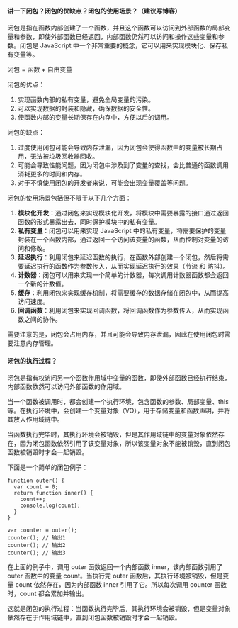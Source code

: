 <!--
 * @Author: Shu Binqi
 * @Date: 2023-02-24 21:47:19
 * @LastEditors: Shu Binqi
 * @LastEditTime: 2023-03-09 10:40:53
 * @Description: 八股文：闭包（4题）
 * @Version: 1.0.0
 * @FilePath: \interviewQuestions\八股文\JavaScript\闭包.md
-->

#### 讲一下闭包？闭包的优缺点？闭包的使用场景？（建议写博客）

闭包是指在函数内部创建了一个函数，并且这个函数可以访问到外部函数的局部变量和参数，即使外部函数已经返回，内部函数仍然可以访问和操作这些变量和参数。闭包是 JavaScript 中一个非常重要的概念，它可以用来实现模块化、保存私有变量等。

闭包 = 函数 + 自由变量

闭包的优点：

1. 实现函数内部的私有变量，避免全局变量的污染。
1. 可以实现数据的封装和隐藏，确保数据的安全性。
1. 使函数内部的变量长期保存在内存中，方便以后的调用。

闭包的缺点：

1. 过度使用闭包可能会导致内存泄漏，因为闭包会使得函数中的变量被长期占用，无法被垃圾回收器回收。
1. 可能会导致性能问题，因为闭包中涉及到了变量的查找，会比普通的函数调用消耗更多的时间和内存。
1. 对于不慎使用闭包的开发者来说，可能会出现变量覆盖等问题。

闭包的使用场景包括但不限于以下几个方面：

1. **模块化开发**：通过闭包来实现模块化开发，将模块中需要暴露的接口通过返回函数的形式暴露出去，同时保护模块中的私有变量。
1. **私有变量**：闭包可以用来实现 JavaScript 中的私有变量，将需要保护的变量封装在一个函数内部，通过返回一个访问该变量的函数，从而控制对变量的访问和修改。
1. **延迟执行**：利用闭包来延迟函数的执行，在函数外部创建一个闭包，然后将需要延迟执行的函数作为参数传入，从而实现延迟执行的效果（节流 和 防抖）。
1. **计数器**：闭包可以用来实现一个简单的计数器，每次调用计数器函数都会返回一个新的计数值。
1. **缓存**：利用闭包来实现缓存机制，将需要缓存的数据存储在闭包中，从而提高访问速度。
1. **回调函数**：利用闭包来实现回调函数，将回调函数作为参数传入，从而实现函数之间的协作。

需要注意的是，闭包会占用内存，并且可能会导致内存泄漏，因此在使用闭包时需要注意内存管理。

#### 闭包的执行过程？

闭包是指有权访问另一个函数作用域中变量的函数，即使外部函数已经执行结束，内部函数依然可以访问外部函数的作用域。

当一个函数被调用时，都会创建一个执行环境，包含函数的参数、局部变量、this 等。在执行环境中，会创建一个变量对象（VO），用于存储变量和函数声明，并将其放入作用域链中。

当函数执行完毕时，其执行环境会被销毁，但是其作用域链中的变量对象依然存在，因为闭包函数依然引用了该变量对象，所以该变量对象不能被销毁，直到闭包函数被销毁时才会一起销毁。

下面是一个简单的闭包例子：

```
function outer() {
  var count = 0;
  return function inner() {
    count++;
    console.log(count);
  }
}

var counter = outer();
counter(); // 输出1
counter(); // 输出2
counter(); // 输出3
```

在上面的例子中，调用 outer 函数返回一个内部函数 inner，该内部函数引用了 outer 函数中的变量 count。当执行完 outer 函数后，其执行环境被销毁，但是变量 count 依然存在，因为内部函数 inner 引用了它。所以每次调用 counter 函数时，count 都会累加并输出。

这就是闭包的执行过程：当函数执行完毕后，其执行环境会被销毁，但是变量对象依然存在于作用域链中，直到闭包函数被销毁时才会一起销毁。
